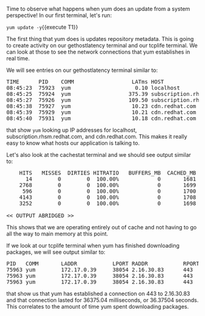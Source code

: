 Time to observe what happens when yum does an update from a system perspective! In our first terminal, let's run:

`yum update -y`{{execute T1}}

The first thing that yum does is updates repository metadata. This is going to create activity on our gethostlatency terminal and our tcplife terminal. We can look at those to see the network connections that yum establishes in real time.

We will see entries on our gethostlatency terminal similar to:

<pre class="file">
TIME      PID    COMM                  LATms HOST
08:45:23  75923  yum                    0.10 localhost
08:45:25  75924  yum                  375.39 subscription.rhsm.redhat.com
08:45:27  75926  yum                  109.50 subscription.rhsm.redhat.com
08:45:38  75927  yum                   10.23 cdn.redhat.com
08:45:39  75929  yum                   10.21 cdn.redhat.com
08:45:40  75931  yum                   10.18 cdn.redhat.com
</pre>

that show `yum` looking up IP addresses for localhost, subscription.rhsm.redhat.com, and cdn.redhat.com. This makes it really easy to know what hosts our application is talking to.

Let's also look at the cachestat terminal and we should see output similar to:

<pre class="file">
    HITS   MISSES  DIRTIES HITRATIO   BUFFERS_MB  CACHED_MB
      14        0        0  100.00%            0       1681
    2768        0        0  100.00%            0       1699
     596        0        0  100.00%            0       1700
    4143        0        0  100.00%            0       1708
    3252        0        0  100.00%            0       1698

<< OUTPUT ABRIDGED >>
</pre>

This shows that we are operating entirely out of cache and not having to go all the way to main memory at this point. 

If we look at our tcplife terminal when yum has finished downloading packages, we will see output similar to:

<pre class="file">
PID   COMM       LADDR           LPORT RADDR           RPORT TX_KB RX_KB MS
75963 yum        172.17.0.39     38054 2.16.30.83      443      23 138393 36375.04
75963 yum        172.17.0.39     38054 2.16.30.83      443      24 163378 36374.62
75963 yum        172.17.0.39     38054 2.16.30.83      443      22 163223 36374.69
</pre>


that show us that yum has established a connection on 443 to 2.16.30.83 and that connection lasted for 36375.04 milliseconds, or 36.37504 seconds. This correlates to the amount of time yum spent downloading packages.

